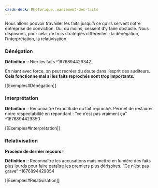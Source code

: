 ```yaml
---
cards-deck: Rhétorique::maniement-des-faits
---
```


Nous allons pouvoir travailler les faits jusqu’à ce qu’ils servent notre entreprise de conviction. Ou, du moins, cessent d’y faire obstacle. Nous disposons, pour cela, de trois stratégies différentes : la dénégation, l’interprétation, la relativisation.

### Dénégation

**Définition** :: Nier les faits
^1676894429342

En niant avec force, on peut recréer du doute dans l’esprit des auditeurs.
**Cela fonctionne mal si les faits reprochés sont trop importants.**

[[Exemples#Dénégation]]

### Interprétation

**Définition** :: Reconnaître l’exactitude du fait reproché. Permet de restaurer notre respectabilité en répondant : “ce n’est pas vraiment ça”
^1676894429350

[[Exemples#Interprétation]]

### Relativisation

**Procédé de dernier recours !** 

**Définition** :: Reconnaître les accusations mais mettre en lumière des faits plus lourds pour faire paraître les premiers plus dérisoires. “Ce n’est pas grave”
^1676894429354

[[Exemples#Relativisation]]



